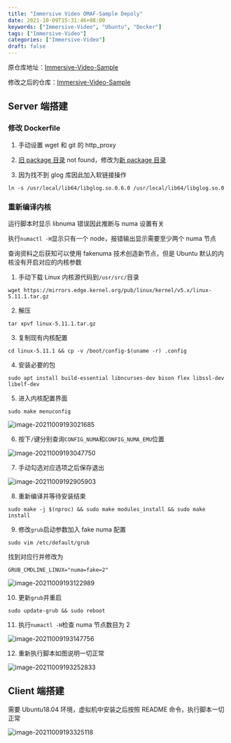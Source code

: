 ```yaml
---
title: "Immersive Video OMAF-Sample Depoly"
date: 2021-10-09T15:31:46+08:00
keywords: ["Immersive-Video", "Ubuntu", "Docker"]
tags: ["Immersive-Video"]
categories: ["Immersive-Video"]
draft: false
---
```


原仓库地址：[Immersive-Video-Sample](https://github.com/OpenVisualCloud/Immersive-Video-Sample)

修改之后的仓库：[Immersive-Video-Sample](https://github.com/ayamir/Immersive-Video-Sample)

## Server 端搭建

### 修改 Dockerfile

1. 手动设置 wget 和 git 的 http_proxy

2. [旧 package 目录](https://download-ib01.fedoraproject.org/pub/epel/7/x86_64/Packages/e/epel-release-7-13.noarch.rpm) not found，修改为[新 package 目录](https://rpmfind.net/linux/epel/7/aarch64/Packages/e/epel-release-7-12.noarch.rpm)

3. 因为找不到 glog 库因此加入软链接操作

```shell
ln -s /usr/local/lib64/libglog.so.0.6.0 /usr/local/lib64/libglog.so.0
```

### 重新编译内核

运行脚本时显示 libnuma 错误因此推断与 numa 设置有关

执行`numactl -H`显示只有一个 node，报错输出显示需要至少两个 numa 节点

查询资料之后获知可以使用 fakenuma 技术创造新节点，但是 Ubuntu 默认的内核没有开启对应的内核参数

1. 手动下载 Linux 内核源代码到`/usr/src/`目录

```shell
wget https://mirrors.edge.kernel.org/pub/linux/kernel/v5.x/linux-5.11.1.tar.gz
```

2. 解压

```shell
tar xpvf linux-5.11.1.tar.gz
```

3. 复制现有内核配置

```shell
cd linux-5.11.1 && cp -v /boot/config-$(uname -r) .config
```

4. 安装必要的包

```shell
sudo apt install build-essential libncurses-dev bison flex libssl-dev libelf-dev
```

5. 进入内核配置界面

```shell
sudo make menuconfig
```

![image-20211009193021685](https://i.loli.net/2021/10/09/nF4faG93X6L5CsV.png)

6. 按下`/`键分别查询`CONFIG_NUMA`和`CONFIG_NUMA_EMU`位置

![image-20211009193047750](https://i.loli.net/2021/10/09/B6YvCUfxwFyQDzZ.png)

7. 手动勾选对应选项之后保存退出

![image-20211009192905903](https://i.loli.net/2021/10/09/aTsqJfkxNznE8Yw.png)

8. 重新编译并等待安装结束

```shell
sudo make -j $(nproc) && sudo make modules_install && sudo make install
```

9. 修改`grub`启动参数加入 fake numa 配置

```shell
sudo vim /etc/default/grub
```

找到对应行并修改为

```shell
GRUB_CMDLINE_LINUX="numa=fake=2"
```

![image-20211009193122989](https://i.loli.net/2021/10/09/kSg1xMt3aNJXviQ.png)

10. 更新`grub`并重启

```shell
sudo update-grub && sudo reboot
```

11. 执行`numactl -H`检查 numa 节点数目为 2

![image-20211009193147756](https://i.loli.net/2021/10/09/TksudNKlZYpGCB4.png)

12. 重新执行脚本如图说明一切正常

![image-20211009193252833](https://i.loli.net/2021/10/09/zDc3qXB98vZAOie.png)

## Client 端搭建

需要 Ubuntu18.04 环境，虚拟机中安装之后按照 README 命令，执行脚本一切正常

![image-20211009193325118](https://i.loli.net/2021/10/09/75BOFntKyeTIrhv.png)
